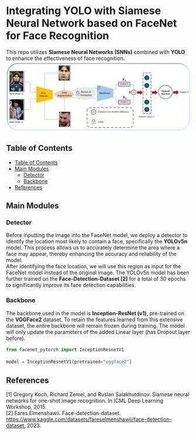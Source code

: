 # Integrating YOLO with Siamese Neural Network based on FaceNet for Face Recognition
This repo utilizes **Siamese Neural Networks (SNNs)** combined with **YOLO** to enhance the effectiveness of face recognition.
![pipeline](./image/pipeline.png)
## Table of Contents
* [Table of Contents](#table-of-contents)
* [Main Modules](#main-modules)
    + [Detector](#detector)
    + [Backbone](#backbone)
* [References](#references)
## Main Modules
### Detector
Before inputting the image into the FaceNet model, we deploy a detector to identify the location most likely to contain a face, specifically the **YOLOv5n** model. This process allows us to accurately determine the area where a face may appear, thereby enhancing the accuracy and reliability of the model.\
After identifying the face location, we will use this region as input for the FaceNet model instead of the original image. The YOLOv5n model has been further trained on the **Face-Detection-Dataset [2]** for a total of 30 epochs to significantly improve its face detection capabilities.
### Backbone
The backbone used in the model is **Inception-ResNet (v1)**, pre-trained on the **VGGFace2** dataset. To retain the features learned from this extensive dataset, the entire backbone will remain frozen during training. The model will only update the parameters of the added Linear layer (has Dropout layer before).
```python
from facenet_pytorch import InceptionResnetV1

model = InceptionResnetV1(pretrained="vggface2")
```
## References
[1] Gregory Koch, Richard Zemel, and Ruslan Salakhutdinov. Siamese
neural networks for one-shot image recognition. In ICML Deep Learning
Workshop, 2015.\
[2] Fares Elmenshawii. Face-detection-dataset. https://www.kaggle.com/datasets/fareselmenshawii/face-detection-dataset, 2023.